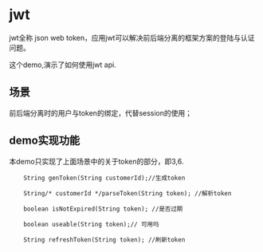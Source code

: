 # jwt 

jwt全称 json web token，应用jwt可以解决前后端分离的框架方案的登陆与认证问题。

这个demo,演示了如何使用jwt api.


## 场景
前后端分离时的用户与token的绑定，代替session的使用；




## demo实现功能

本demo只实现了上面场景中的关于token的部分，即3,6.

	  	String genToken(String customerId);//生成token
	
	    String/* customerId */parseToken(String token); //解析token
	
	    boolean isNotExpired(String token); //是否过期
	
	    boolean useable(String token);// 可用吗
	
	    String refreshToken(String token); //刷新token
